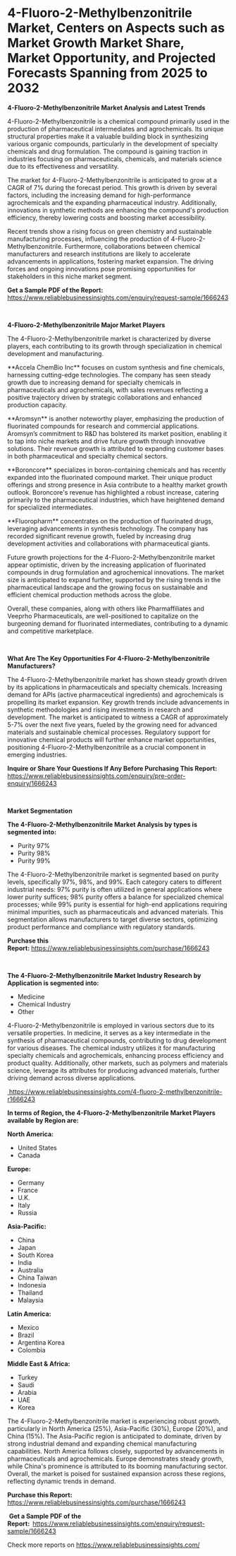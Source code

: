 <p><h1>4-Fluoro-2-Methylbenzonitrile Market, Centers on Aspects such as Market Growth Market Share, Market Opportunity, and Projected Forecasts Spanning from 2025 to 2032</h1></p><p><strong>4-Fluoro-2-Methylbenzonitrile Market Analysis and Latest Trends</strong></p>
<p><p>4-Fluoro-2-Methylbenzonitrile is a chemical compound primarily used in the production of pharmaceutical intermediates and agrochemicals. Its unique structural properties make it a valuable building block in synthesizing various organic compounds, particularly in the development of specialty chemicals and drug formulation. The compound is gaining traction in industries focusing on pharmaceuticals, chemicals, and materials science due to its effectiveness and versatility.</p><p>The market for 4-Fluoro-2-Methylbenzonitrile is anticipated to grow at a CAGR of 7% during the forecast period. This growth is driven by several factors, including the increasing demand for high-performance agrochemicals and the expanding pharmaceutical industry. Additionally, innovations in synthetic methods are enhancing the compound's production efficiency, thereby lowering costs and boosting market accessibility.</p><p>Recent trends show a rising focus on green chemistry and sustainable manufacturing processes, influencing the production of 4-Fluoro-2-Methylbenzonitrile. Furthermore, collaborations between chemical manufacturers and research institutions are likely to accelerate advancements in applications, fostering market expansion. The driving forces and ongoing innovations pose promising opportunities for stakeholders in this niche market segment.</p></p>
<p><strong>Get a Sample PDF of the Report:&nbsp;</strong> <a href="https://www.reliablebusinessinsights.com/enquiry/request-sample/1666243?utm_campaign=2274&utm_medium=2&utm_source=Github&utm_content=ia&utm_term=02042025&utm_id=4-fluoro-2-methylbenzonitrile">https://www.reliablebusinessinsights.com/enquiry/request-sample/1666243</a></p>
<p>&nbsp;</p>
<p><strong>4-Fluoro-2-Methylbenzonitrile Major Market Players</strong></p>
<p><p>The 4-Fluoro-2-Methylbenzonitrile market is characterized by diverse players, each contributing to its growth through specialization in chemical development and manufacturing. </p><p>**Accela ChemBio Inc** focuses on custom synthesis and fine chemicals, harnessing cutting-edge technologies. The company has seen steady growth due to increasing demand for specialty chemicals in pharmaceuticals and agrochemicals, with sales revenues reflecting a positive trajectory driven by strategic collaborations and enhanced production capacity.</p><p>**Aromsyn** is another noteworthy player, emphasizing the production of fluorinated compounds for research and commercial applications. Aromsyn’s commitment to R&D has bolstered its market position, enabling it to tap into niche markets and drive future growth through innovative solutions. Their revenue growth is attributed to expanding customer bases in both pharmaceutical and specialty chemical sectors.</p><p>**Boroncore** specializes in boron-containing chemicals and has recently expanded into the fluorinated compound market. Their unique product offerings and strong presence in Asia contribute to a healthy market growth outlook. Boroncore's revenue has highlighted a robust increase, catering primarily to the pharmaceutical industries, which have heightened demand for specialized intermediates.</p><p>**Fluoropharm** concentrates on the production of fluorinated drugs, leveraging advancements in synthesis technology. The company has recorded significant revenue growth, fueled by increasing drug development activities and collaborations with pharmaceutical giants. </p><p>Future growth projections for the 4-Fluoro-2-Methylbenzonitrile market appear optimistic, driven by the increasing application of fluorinated compounds in drug formulation and agrochemical innovations. The market size is anticipated to expand further, supported by the rising trends in the pharmaceutical landscape and the growing focus on sustainable and efficient chemical production methods across the globe. </p><p>Overall, these companies, along with others like Pharmaffiliates and Veeprho Pharmaceuticals, are well-positioned to capitalize on the burgeoning demand for fluorinated intermediates, contributing to a dynamic and competitive marketplace.</p></p>
<p>&nbsp;</p>
<p><strong>What Are The Key Opportunities For 4-Fluoro-2-Methylbenzonitrile Manufacturers?</strong></p>
<p><p>The 4-Fluoro-2-Methylbenzonitrile market has shown steady growth driven by its applications in pharmaceuticals and specialty chemicals. Increasing demand for APIs (active pharmaceutical ingredients) and agrochemicals is propelling its market expansion. Key growth trends include advancements in synthetic methodologies and rising investments in research and development. The market is anticipated to witness a CAGR of approximately 5-7% over the next five years, fueled by the growing need for advanced materials and sustainable chemical processes. Regulatory support for innovative chemical products will further enhance market opportunities, positioning 4-Fluoro-2-Methylbenzonitrile as a crucial component in emerging industries.</p></p>
<p><strong>Inquire or Share Your Questions If Any Before Purchasing This Report:</strong> <a href="https://www.reliablebusinessinsights.com/enquiry/pre-order-enquiry/1666243?utm_campaign=2274&utm_medium=2&utm_source=Github&utm_content=ia&utm_term=02042025&utm_id=4-fluoro-2-methylbenzonitrile">https://www.reliablebusinessinsights.com/enquiry/pre-order-enquiry/1666243</a></p>
<p>&nbsp;</p>
<p><strong>Market Segmentation</strong></p>
<p><strong>The 4-Fluoro-2-Methylbenzonitrile Market Analysis by types is segmented into:</strong></p>
<p><ul><li>Purity 97%</li><li>Purity 98%</li><li>Purity 99%</li></ul></p>
<p><p>The 4-Fluoro-2-Methylbenzonitrile market is segmented based on purity levels, specifically 97%, 98%, and 99%. Each category caters to different industrial needs: 97% purity is often utilized in general applications where lower purity suffices; 98% purity offers a balance for specialized chemical processes; while 99% purity is essential for high-end applications requiring minimal impurities, such as pharmaceuticals and advanced materials. This segmentation allows manufacturers to target diverse sectors, optimizing product performance and compliance with regulatory standards.</p></p>
<p><strong>Purchase this Report:&nbsp;</strong><a href="https://www.reliablebusinessinsights.com/purchase/1666243?utm_campaign=2274&utm_medium=2&utm_source=Github&utm_content=ia&utm_term=02042025&utm_id=4-fluoro-2-methylbenzonitrile">https://www.reliablebusinessinsights.com/purchase/1666243</a></p>
<p>&nbsp;</p>
<p><strong>The 4-Fluoro-2-Methylbenzonitrile Market Industry Research by Application is segmented into:</strong></p>
<p><ul><li>Medicine</li><li>Chemical Industry</li><li>Other</li></ul></p>
<p><p>4-Fluoro-2-Methylbenzonitrile is employed in various sectors due to its versatile properties. In medicine, it serves as a key intermediate in the synthesis of pharmaceutical compounds, contributing to drug development for various diseases. The chemical industry utilizes it for manufacturing specialty chemicals and agrochemicals, enhancing process efficiency and product quality. Additionally, other markets, such as polymers and materials science, leverage its attributes for producing advanced materials, further driving demand across diverse applications.</p></p>
<p><a href="https://www.reliablebusinessinsights.com/4-fluoro-2-methylbenzonitrile-r1666243?utm_campaign=2274&utm_medium=2&utm_source=Github&utm_content=ia&utm_term=02042025&utm_id=4-fluoro-2-methylbenzonitrile">&nbsp;https://www.reliablebusinessinsights.com/4-fluoro-2-methylbenzonitrile-r1666243</a></p>
<p><strong>In terms of Region, the 4-Fluoro-2-Methylbenzonitrile Market Players available by Region are:</strong></p>
<p>
    <p> <strong> North America: </strong>
        <ul>
            <li>United States</li>
            <li>Canada</li>
        </ul>
        </p> 
    <p> <strong> Europe: </strong>
        <ul>
            <li>Germany</li>
            <li>France</li>
            <li>U.K.</li>
            <li>Italy</li>
            <li>Russia</li>
        </ul>
        </p> 
    <p> <strong> Asia-Pacific: </strong>
        <ul>
            <li>China</li>
            <li>Japan</li>
            <li>South Korea</li>
            <li>India</li>
            <li>Australia</li>
            <li>China Taiwan</li>
            <li>Indonesia</li>
            <li>Thailand</li>
            <li>Malaysia</li>
        </ul>
        </p> 
    <p> <strong> Latin America: </strong>
        <ul>
            <li>Mexico</li>
            <li>Brazil</li>
            <li>Argentina Korea</li>
            <li>Colombia</li>
        </ul>
        </p> 
    <p> <strong> Middle East & Africa: </strong>
        <ul>
            <li>Turkey</li>
            <li>Saudi</li>
            <li>Arabia</li>
            <li>UAE</li>
            <li>Korea</li>
        </ul>
    </p>
    </p>
<p><p>The 4-Fluoro-2-Methylbenzonitrile market is experiencing robust growth, particularly in North America (25%), Asia-Pacific (30%), Europe (20%), and China (15%). The Asia-Pacific region is anticipated to dominate, driven by strong industrial demand and expanding chemical manufacturing capabilities. North America follows closely, supported by advancements in pharmaceuticals and agrochemicals. Europe demonstrates steady growth, while China's prominence is attributed to its booming manufacturing sector. Overall, the market is poised for sustained expansion across these regions, reflecting dynamic trends in demand.</p></p>
<p><strong>Purchase this Report: </strong><a href="https://www.reliablebusinessinsights.com/purchase/1666243?utm_campaign=2274&utm_medium=2&utm_source=Github&utm_content=ia&utm_term=02042025&utm_id=4-fluoro-2-methylbenzonitrile">https://www.reliablebusinessinsights.com/purchase/1666243</a></p>
<p>&nbsp;<strong>Get a Sample PDF of the Report:&nbsp;&nbsp;</strong><a href="https://www.reliablebusinessinsights.com/enquiry/request-sample/1666243?utm_campaign=2274&utm_medium=2&utm_source=Github&utm_content=ia&utm_term=02042025&utm_id=4-fluoro-2-methylbenzonitrile">https://www.reliablebusinessinsights.com/enquiry/request-sample/1666243</a></p>
<p><strong></strong></p>
<p>Check more reports on <a href="https://www.reliablebusinessinsights.com/?utm_campaign=2274&utm_medium=2&utm_source=Github&utm_content=ia&utm_term=02042025&utm_id=4-fluoro-2-methylbenzonitrile">https://www.reliablebusinessinsights.com/</a></p>